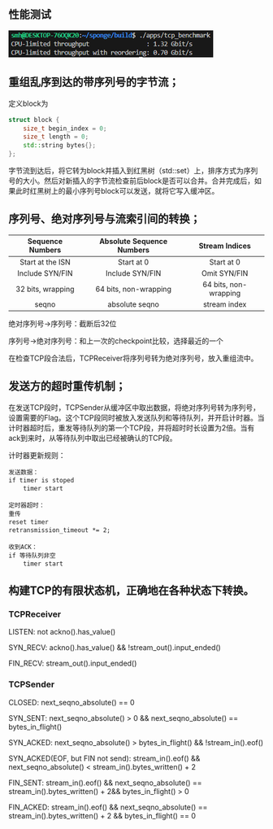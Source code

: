 ## 性能测试
![](pic/performance.png)

## 重组乱序到达的带序列号的字节流；
定义block为
```cpp
struct block {
    size_t begin_index = 0;
    size_t length = 0;
    std::string bytes{};
};
```

字节流到达后，将它转为block并插入到红黑树（std::set）上，排序方式为序列号的大小。然后对新插入的字节流检查前后block是否可以合并。合并完成后，如果此时红黑树上的最小序列号block可以发送，就将它写入缓冲区。

## 序列号、绝对序列号与流索引间的转换；
|Sequence Numbers	|Absolute Sequence Numbers	|Stream Indices
|:-:                |:-:                        |:-:
|Start at the ISN	|Start at 0	                |Start at 0
|Include SYN/FIN	|Include SYN/FIN	        |Omit SYN/FIN
|32 bits, wrapping	|64 bits, non-wrapping	    |64 bits, non-wrapping
|seqno	            |absolute seqno	            |stream index

绝对序列号->序列号：截断后32位

序列号->绝对序列号：和上一次的checkpoint比较，选择最近的一个

在检查TCP段合法后，TCPReceiver将序列号转为绝对序列号，放入重组流中。

## 发送方的超时重传机制；

在发送TCP段时，TCPSender从缓冲区中取出数据，将绝对序列号转为序列号，设置需要的Flag。这个TCP段同时被放入发送队列和等待队列，并开启计时器。当计时器超时后，重发等待队列的第一个TCP段，并将超时时长设置为2倍。当有ack到来时，从等待队列中取出已经被确认的TCP段。

计时器更新规则：
```
发送数据：
if timer is stoped
    timer start

定时器超时：
重传
reset timer
retransmission_timeout *= 2;

收到ACK：
if 等待队列非空
    timer start
```

## 构建TCP的有限状态机，正确地在各种状态下转换。
### TCPReceiver
LISTEN: not ackno().has_value()

SYN_RECV: ackno().has_value() && !stream_out().input_ended()

FIN_RECV: stream_out().input_ended()

### TCPSender
CLOSED: next_seqno_absolute() == 0

SYN_SENT: next_seqno_absolute() > 0 && next_seqno_absolute() == bytes_in_flight()

SYN_ACKED: next_seqno_absolute() > bytes_in_flight() && !stream_in().eof()

SYN_ACKED(EOF, but FIN not send): stream_in().eof() && next_seqno_absolute() < stream_in().bytes_written() + 2

FIN_SENT: stream_in().eof() && next_seqno_absolute() == stream_in().bytes_written() + 2&& bytes_in_flight() > 0

FIN_ACKED: stream_in().eof() && next_seqno_absolute() == stream_in().bytes_written() + 2 && bytes_in_flight() == 0
